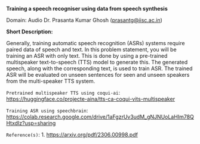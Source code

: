 **Training a speech recogniser using data from speech synthesis**

Domain: Audio
Dr. Prasanta Kumar Ghosh (prasantg@iisc.ac.in)

**Short Description:**

Generally, training automatic speech recognition (ASRs) systems require paired data of speech and text. In this problem statement, 
you will be training an ASR with only text. This is done by using a pre-trained multispeaker text-to-speech (TTS) model to generate this. 
The generated speech, along with the corresponding text, is used to train ASR. 
The trained ASR will be evaluated on unseen sentences for seen and unseen speakers from the multi-speaker TTS system.
      
`Pretrained multispeaker TTS using coqui-ai`:
https://huggingface.co/projecte-aina/tts-ca-coqui-vits-multispeaker


`Training ASR using speechbrain`: https://colab.research.google.com/drive/1aFgzrUv3udM_gNJNUoLaHIm78QHtxdIz?usp=sharing

`Reference(s)`: 1. https://arxiv.org/pdf/2306.00998.pdf
         
